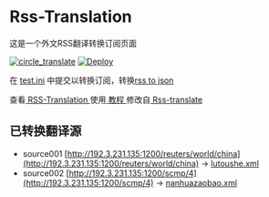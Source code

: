 # Rss-Translation

这是一个外文RSS翻译转换订阅页面 

[![circle_translate](https://github.com/liamugong/Rss-Translation/actions/workflows/circle_translate.yml/badge.svg)](https://github.com/liamugong/Rss-Translation/actions/workflows/circle_translate.yml)
[![Deploy](https://github.com/liamugong/Rss-Translation/actions/workflows/jekyll-gh-pages.yml/badge.svg)](https://github.com/liamugong/Rss-Translation/actions/workflows/jekyll-gh-pages.yml)

在 [test.ini](https://github.com/liamugong/Rss-Translation/blob/main/test.ini) 中提交以转换订阅，转换[rss to json](https://rss2json.com/)

查看[ RSS-Translation ](https://liamugong.github.io/RSS-Translation)使用[ 教程 ](https://www.liamugong.net/tutorial/644)修改自[ Rss-translate ](https://github.com/rcy1314/Rss-Translation/)

## 已转换翻译源

 - source001 [http://192.3.231.135:1200/reuters/world/china](http://192.3.231.135:1200/reuters/world/china) -> [lutoushe.xml](rss/lutoushe.xml)
 - source002 [http://192.3.231.135:1200/scmp/4](http://192.3.231.135:1200/scmp/4) -> [nanhuazaobao.xml](rss/nanhuazaobao.xml)
